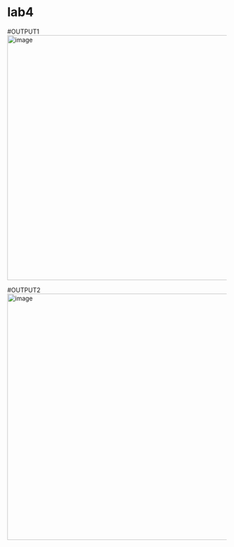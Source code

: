# lab4

#OUTPUT1
<img width="561" alt="image" src="https://github.com/user-attachments/assets/49ef0ed2-1616-462c-a2ee-9ba922a17aea" />


#OUTPUT2
<img width="564" alt="image" src="https://github.com/user-attachments/assets/94bacb71-4105-4ab2-b1a9-2d578e85a0fc" />

